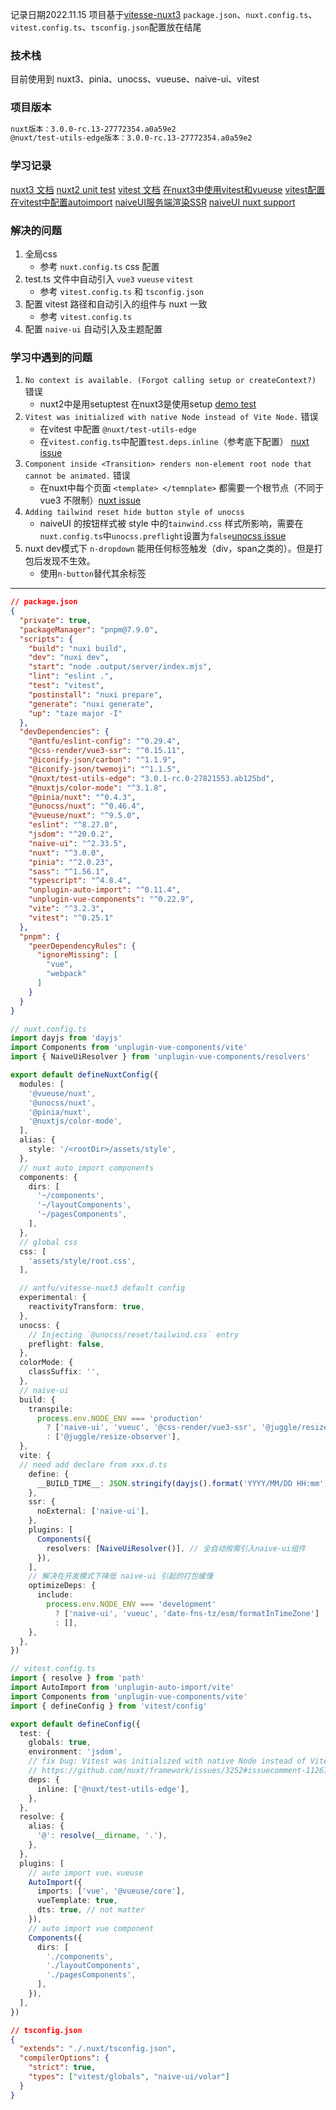 记录日期2022.11.15
项目基于[vitesse-nuxt3](https://github.com/antfu/vitesse-nuxt3)
`package.json`、`nuxt.config.ts`、`vitest.config.ts`、`tsconfig.json`配置放在结尾

### 技术栈
目前使用到 nuxt3、pinia、unocss、vueuse、naive-ui、vitest

### 项目版本
```txt
nuxt版本：3.0.0-rc.13-27772354.a0a59e2
@nuxt/test-utils-edge版本：3.0.0-rc.13-27772354.a0a59e2
```

### 学习记录
[nuxt3 文档](https://v3.nuxtjs.org/)
[nuxt2 unit test](https://test-utils.nuxtjs.org/)
[vitest 文档](https://cn.vitest.dev/)
[在nuxt3中使用vitest和vueuse](https://github.com/vitest-dev/vitest/discussions/1737)
[vitest配置](https://github.com/Qiskit/saiba/blob/main/vitest.config.ts)
[在vitest中配置autoimport](https://github.com/remiconnesson/vitest-nuxt)
[naiveUI服务端渲染SSR](https://www.naiveui.com/zh-CN/light/docs/ssr)
[naiveUI nuxt support](https://github.com/tusen-ai/naive-ui/issues/636)

### 解决的问题
1. 全局css 
   - 参考 `nuxt.config.ts` css 配置
2. test.ts 文件中自动引入 `vue3` `vueuse` `vitest`
   - 参考 `vitest.config.ts` 和 `tsconfig.json`
3. 配置 vitest 路径和自动引入的组件与 nuxt 一致
   - 参考 `vitest.config.ts`
4. 配置 `naive-ui` 自动引入及主题配置


### 学习中遇到的问题
1. `No context is available. (Forgot calling setup or createContext?)` 错误
   - nuxt2中是用setuptest 在nuxt3是使用setup [demo test](https://github.com/hdw0504/my-nuxt3/blob/main/tests/browser.test.ts)
2. `Vitest was initialized with native Node instead of Vite Node.` 错误
   - 在vitest 中配置 `@nuxt/test-utils-edge`
   - 在`vitest.config.ts`中配置`test.deps.inline`（参考底下配置） [nuxt issue](https://github.com/nuxt/framework/issues/3252#issuecomment-1126771193)
3. `Component inside <Transition> renders non-element root node that cannot be animated.` 错误
   - 在nuxt中每个页面 `<template> </temnplate>` 都需要一个根节点（不同于 vue3 不限制）[nuxt issue](https://github.com/nuxt/framework/issues/5551#issuecomment-1162049709)
4. `Adding tailwind reset hide button style of unocss` 
   - naiveUI 的按钮样式被 style 中的`tainwind.css` 样式所影响，需要在`nuxt.config.ts`中`unocss.preflight`设置为`false`[unocss issue](https://github.com/unocss/unocss/issues/1788#issuecomment-1287186630)
5. nuxt dev模式下 `n-dropdown` 能用任何标签触发（div，span之类的）。但是打包后发现不生效。
   - 使用`n-button`替代其余标签

---

``` json
// package.json
{
  "private": true,
  "packageManager": "pnpm@7.9.0",
  "scripts": {
    "build": "nuxi build",
    "dev": "nuxi dev",
    "start": "node .output/server/index.mjs",
    "lint": "eslint .",
    "test": "vitest",
    "postinstall": "nuxi prepare",
    "generate": "nuxi generate",
    "up": "taze major -I"
  },
  "devDependencies": {
    "@antfu/eslint-config": "^0.29.4",
    "@css-render/vue3-ssr": "^0.15.11",
    "@iconify-json/carbon": "^1.1.9",
    "@iconify-json/twemoji": "^1.1.5",
    "@nuxt/test-utils-edge": "3.0.1-rc.0-27821553.ab125bd",
    "@nuxtjs/color-mode": "^3.1.8",
    "@pinia/nuxt": "^0.4.3",
    "@unocss/nuxt": "^0.46.4",
    "@vueuse/nuxt": "^9.5.0",
    "eslint": "^8.27.0",
    "jsdom": "^20.0.2",
    "naive-ui": "^2.33.5",
    "nuxt": "^3.0.0",
    "pinia": "^2.0.23",
    "sass": "^1.56.1",
    "typescript": "^4.8.4",
    "unplugin-auto-import": "^0.11.4",
    "unplugin-vue-components": "^0.22.9",
    "vite": "^3.2.3",
    "vitest": "^0.25.1"
  },
  "pnpm": {
    "peerDependencyRules": {
      "ignoreMissing": [
        "vue",
        "webpack"
      ]
    }
  }
}

```

```ts
// nuxt.config.ts
import dayjs from 'dayjs'
import Components from 'unplugin-vue-components/vite'
import { NaiveUiResolver } from 'unplugin-vue-components/resolvers'

export default defineNuxtConfig({
  modules: [
    '@vueuse/nuxt',
    '@unocss/nuxt',
    '@pinia/nuxt',
    '@nuxtjs/color-mode',
  ],
  alias: {
    style: '/<rootDir>/assets/style',
  },
  // nuxt auto import components
  components: {
    dirs: [
      '~/components',
      '~/layoutComponents',
      '~/pagesComponents',
    ],
  },
  // global css
  css: [
    'assets/style/root.css',
  ],

  // antfu/vitesse-nuxt3 default config
  experimental: {
    reactivityTransform: true,
  },
  unocss: {
    // Injecting `@unocss/reset/tailwind.css` entry
    preflight: false,
  },
  colorMode: {
    classSuffix: '',
  },
  // naive-ui
  build: {
    transpile:
      process.env.NODE_ENV === 'production'
        ? ['naive-ui', 'vueuc', '@css-render/vue3-ssr', '@juggle/resize-observer']
        : ['@juggle/resize-observer'],
  },
  vite: {
  // need add declare from xxx.d.ts
    define: {
      __BUILD_TIME__: JSON.stringify(dayjs().format('YYYY/MM/DD HH:mm')),
    },
    ssr: {
      noExternal: ['naive-ui'],
    },
    plugins: [
      Components({
        resolvers: [NaiveUiResolver()], // 全自动按需引入naive-ui组件
      }),
    ],
    // 解决在开发模式下降低 naive-ui 引起的打包缓慢
    optimizeDeps: {
      include:
        process.env.NODE_ENV === 'development'
          ? ['naive-ui', 'vueuc', 'date-fns-tz/esm/formatInTimeZone']
          : [],
    },
  },
})

```
```ts
// vitest.config.ts
import { resolve } from 'path'
import AutoImport from 'unplugin-auto-import/vite'
import Components from 'unplugin-vue-components/vite'
import { defineConfig } from 'vitest/config'

export default defineConfig({
  test: {
    globals: true,
    environment: 'jsdom',
    // fix bug: Vitest was initialized with native Node instead of Vite Node
    // https://github.com/nuxt/framework/issues/3252#issuecomment-1126771193
    deps: {
      inline: ['@nuxt/test-utils-edge'],
    },
  },
  resolve: {
    alias: {
      '@': resolve(__dirname, '.'),
    },
  },
  plugins: [
    // auto import vue、vueuse
    AutoImport({
      imports: ['vue', '@vueuse/core'],
      vueTemplate: true,
      dts: true, // not matter
    }),
    // auto import vue component
    Components({
      dirs: [
        './components',
        './layoutComponents',
        './pagesComponents',
      ],
    }),
  ],
})
```

```json
// tsconfig.json
{
  "extends": "./.nuxt/tsconfig.json",
  "compilerOptions": {
    "strict": true,
    "types": ["vitest/globals", "naive-ui/volar"]
  }
}

```
